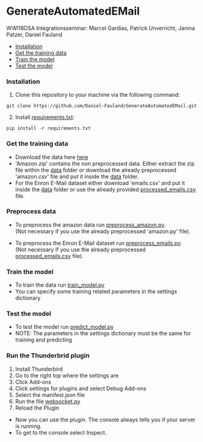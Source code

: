 # GenerateAutomatedEMail
WWI18DSA Integrationsseminar: Marcel Gardias, Patrick Unverricht, Janina Patzer, Daniel Fauland

- [Installation](#installation)
- [Get the training data](#get-the-training-data)  
- [Train the model](#train-the-model)
- [Test the model](#test-the-model)

### Installation
1. Clone this repository to your machine via the following command:
``` shell
git clone https://github.com/Daniel-Fauland/GenerateAutomatedEMail.git
```
2. Install [requirements.txt](requirements.txt):
``` shell
pip install -r requirements.txt
```

### Get the training data
- Download the data here [here](https://drive.google.com/drive/folders/1OQe9VRXQxIJAQGgw5Zq_diYZXpBPHOu0?usp=sharing) <br/>
- 'Amazon.zip' contains the non preprocessed data. Either extract the zip file within the [data](data) folder
  or download the already preprocessed 'amazon.csv' file and put it inside the [data](data) folder.
- For the Enron E-Mail dataset either download 'emails.csv' and put it inside the [data](data) folder
or use the already provided [processed_emails.csv](data/processed_emails.csv) file.

### Preprocess data
- To preprocess the amazon data run [preprocess_amazon.py](python/preprocess_amazon.py). <br/> 
  (Not necessary if you use the already preprocessed 'amazon.py' file).
  
- To preprocess the Enron E-Mail dataset run [preprocess_emails.py](python/preprocess_emails.py). <br/> 
  (Not necessary if you use the already preprocessed [processed_emails.csv](data/processed_emails.csv) file). 


### Train the model
- To train the data run [train_model.py](python/train_model.py)
- You can specify some training related parameters in the settings dictionary

### Test the model
- To test the model run [predict_model.py](python/predict_model.py)
- NOTE: The parameters in the settings dictionary must be the same for training and predicting

### Run the Thunderbrid plugin
1. Install Thunderbird
2. Go to the right top where the settings are 
3. Click Add-ons
4. Click settings for plugins and select Debug Add-ons
5. Select the manifest.json file
6. Run the file [websocket.py](python/websocket.py)
7. Reload the Plugin
- Now you can use the plugin. The console always tells you if your server is running. 
- To get to the console select Inspect.
